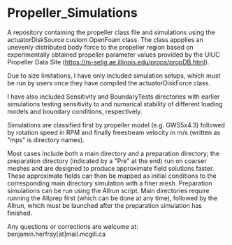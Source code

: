 # Propeller_Simulations
A repository containing the propeller class file and simulations using the actuatorDiskSource custom OpenFoam class. The class appplies an unevenly distributed body force to the propeller region based on experimentally obtained propeller parameter values provided by the UIUC Propeller Data Site (https://m-selig.ae.illinois.edu/props/propDB.html).


Due to size limitations, I have only included simulation setups, which must be run by users once they have compiled the actuatorDiskForce class.

I have also included Sensitivity and BoundaryTests directories with earlier simulations testing sensitivity to and numarical stability of different loading models and boundary conditions, respectively.

Simulations are classified first by propeller model (e.g. GWS5x4.3) followed by rotation speed in RPM and finally freestream velocity in m/s (written as "mps" is directory names).

Most cases include both a main directory and a preparation directory; the preparation directory (indicated by a "Pre" at the end) run on coarser meshes and are designed to produce approximate field solutions faster. These approximate fields can then be mapped as initial conditions to the corresponding main directory simulation with a finer mesh. Preparation simulations can be run using the Allrun script. Main directories require running the Allprep first (which can be done at any time), followed by the Allrun, which must be launched after the preparation simulation has finished.

Any questions or corrections are welcume at: benjamin.herfray[at]mail.mcgill.ca
